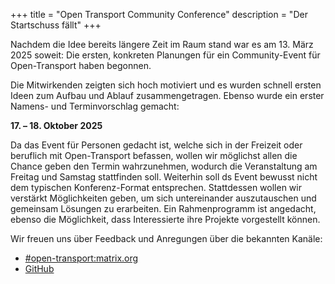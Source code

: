 +++
title = "Open Transport Community Conference"
description = "Der Startschuss fällt"
+++

Nachdem die Idee bereits längere Zeit im Raum stand war es am 13. März 2025 soweit:
Die ersten, konkreten Planungen für ein Community-Event für Open-Transport haben begonnen.

Die Mitwirkenden zeigten sich hoch motiviert und es wurden schnell ersten Ideen zum Aufbau und Ablauf zusammengetragen.
Ebenso wurde ein erster Namens- und Terminvorschlag gemacht:

**17. – 18. Oktober 2025**

Da das Event für Personen gedacht ist, welche sich in der Freizeit oder beruflich mit Open-Transport befassen, wollen wir möglichst allen die Chance geben den Termin wahrzunehmen, wodurch die Veranstaltung am Freitag und Samstag stattfinden soll.
Weiterhin soll ds Event bewusst nicht dem typischen Konferenz-Format entsprechen.
Stattdessen wollen wir verstärkt Möglichkeiten geben, um sich untereinander auszutauschen und gemeinsam Lösungen zu erarbeiten.
Ein Rahmenprogramm ist angedacht, ebenso die Möglichkeit, dass Interessierte ihre Projekte vorgestellt können.

Wir freuen uns über Feedback und Anregungen über die bekannten Kanäle:

* [#open-transport:matrix.org](https://matrix.to/#/#open-transport:matrix.org)
* [GitHub](https://github.com/MichaelKutzner/otcc)
